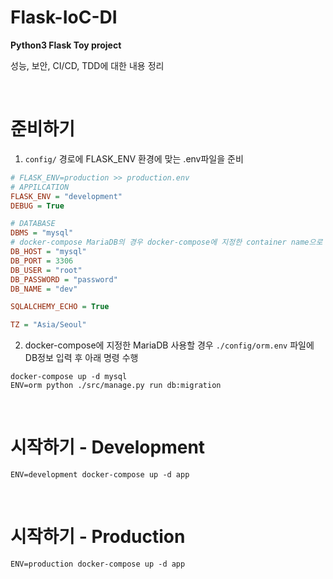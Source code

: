 # Flask-IoC-DI

**Python3 Flask Toy project**

성능, 보안, CI/CD, TDD에 대한 내용 정리

<br>

# 준비하기

1. `config/` 경로에 FLASK_ENV 환경에 맞는 .env파일을 준비

```ini
# FLASK_ENV=production >> production.env
# APPILCATION
FLASK_ENV = "development"
DEBUG = True

# DATABASE
DBMS = "mysql"
# docker-compose MariaDB의 경우 docker-compose에 지정한 container name으로 DB_HOST 지정
DB_HOST = "mysql"
DB_PORT = 3306
DB_USER = "root"
DB_PASSWORD = "password"
DB_NAME = "dev"

SQLALCHEMY_ECHO = True

TZ = "Asia/Seoul"
```

2. docker-compose에 지정한 MariaDB 사용할 경우 `./config/orm.env` 파일에 DB정보 입력 후 아래 명령 수행

```docker
docker-compose up -d mysql
ENV=orm python ./src/manage.py run db:migration
```

<br>

# 시작하기 - Development

```docker
ENV=development docker-compose up -d app
```

<br>

# 시작하기 - Production

```docker
ENV=production docker-compose up -d app
```
